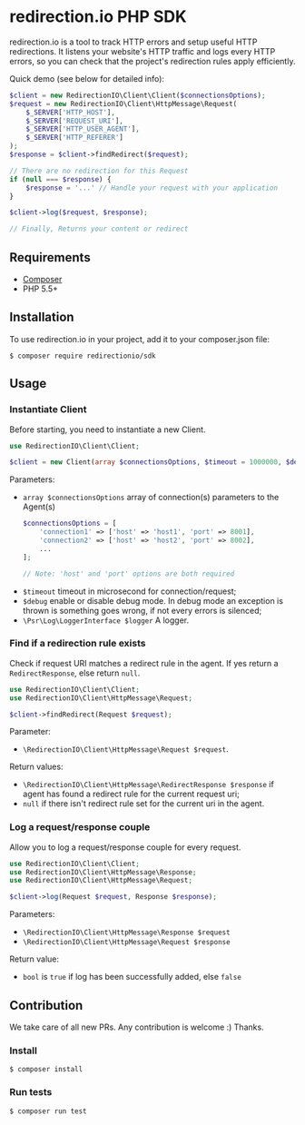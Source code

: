 # redirection.io PHP SDK

redirection.io is a tool to track HTTP errors and setup useful HTTP
redirections. It listens your website's HTTP traffic and logs every HTTP errors,
so you can check that the project's redirection rules apply efficiently.

Quick demo (see below for detailed info):

```php
$client = new RedirectionIO\Client\Client($connectionsOptions);
$request = new RedirectionIO\Client\HttpMessage\Request(
    $_SERVER['HTTP_HOST'],
    $_SERVER['REQUEST_URI'],
    $_SERVER['HTTP_USER_AGENT'],
    $_SERVER['HTTP_REFERER']
);
$response = $client->findRedirect($request);

// There are no redirection for this Request
if (null === $response) {
    $response = '...' // Handle your request with your application
}

$client->log($request, $response);

// Finally, Returns your content or redirect
```

## Requirements

- [Composer](https://getcomposer.org/)
- PHP 5.5+

## Installation

To use redirection.io in your project, add it to your composer.json file:

    $ composer require redirectionio/sdk

## Usage

### Instantiate Client

Before starting, you need to instantiate a new Client.

```php
use RedirectionIO\Client\Client;

$client = new Client(array $connectionsOptions, $timeout = 1000000, $debug = false, LoggerInterface $logger = null);
```

Parameters:

- `array $connectionsOptions` array of connection(s) parameters to the Agent(s)
    ```php
    $connectionsOptions = [
        'connection1' => ['host' => 'host1', 'port' => 8001],
        'connection2' => ['host' => 'host2', 'port' => 8002],
        ...
    ];

    // Note: 'host' and 'port' options are both required
    ```
- `$timeout` timeout in microsecond for connection/request;
- `$debug` enable or disable debug mode. In debug mode an exception is thrown is something goes wrong, if not every errors is silenced;
- `\Psr\Log\LoggerInterface $logger` A logger.

### Find if a redirection rule exists

Check if request URI matches a redirect rule in the agent. If yes return a
`RedirectResponse`, else return `null`.

```php
use RedirectionIO\Client\Client;
use RedirectionIO\Client\HttpMessage\Request;

$client->findRedirect(Request $request);
```

Parameter:
- `\RedirectionIO\Client\HttpMessage\Request $request`.

Return values:
- `\RedirectionIO\Client\HttpMessage\RedirectResponse $response` if agent has found a redirect rule for the current request uri;
- `null` if there isn't redirect rule set for the current uri in the agent.

### Log a request/response couple

Allow you to log a request/response couple for every request.

```php
use RedirectionIO\Client\Client;
use RedirectionIO\Client\HttpMessage\Response;
use RedirectionIO\Client\HttpMessage\Request;

$client->log(Request $request, Response $response);
```

Parameters:
- `\RedirectionIO\Client\HttpMessage\Response $request`
- `\RedirectionIO\Client\HttpMessage\Request $response`


Return value:
- `bool` is `true` if log has been successfully added, else `false`

## Contribution

We take care of all new PRs. Any contribution is welcome :) Thanks.

### Install

    $ composer install

### Run tests

    $ composer run test
